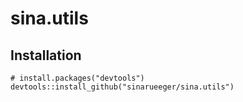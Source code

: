 # sina.utils


## Installation

```
# install.packages("devtools")
devtools::install_github("sinarueeger/sina.utils")
```

